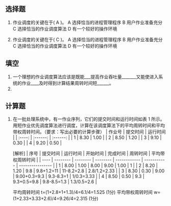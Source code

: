 ## 选择题

1. 作业调度的关键在于( A )。
A  选择恰当的进程管理程序    B  用户作业准备充分
C  选择恰当的作业调度算法    D  有一个较好的操作环境

1. 作业调度的关键在于(  C  )。
    A  选择恰当的进程管理程序             B  用户作业准备充分
    C  选择恰当的作业调度算法             D  有一个较好的操作环境


## 填空

1. 一个理想的作业调度算法应该是既能___提高作业吞吐量_______又能使进入系统的作业____及时得到计算结果周转时间短______。
2. 
## 计算题
1. 在一批处理系统中，有一作业序列，它们的提交时间和运行时间如表 1 所示。用短作业优先调度算法进行调度，计算在该调度算法下的平均周转时间和平均带权周转时间。（要求：写出必要的计算步骤）
   | 作业号 | 提交时间 | 运行时间 |
   | :----: | :------: | :------: |
   |   1    |   8.30   |   1.00   |
   |   2    |   8.50   |   1.20   |
   |   3    |   9.10   |   0.30   |
   |   4    |   9.20   |   0.50   |
   
   [解析]
   | 序号 | 提交时间 | 运行时间 | 开始时间 | 完成时间     | 周转时间    | 平均带权周转时间 |
   | ---- | -------- | -------- | -------- | ------------ | ----------- | ---------------- |
   | 1    | 8.00     | 1.00     | 8.00     | 9.00         | 1.00        | 1                |
   | 2    | 8.20     | 1.20     | 9.8      | 9.8+1.2=11   | 11-8.2=2.8  | 2.8/1.2=2.33     |
   | 3    | 8.30     | 0.30     | 9.00     | 9.00+0.3=9.3 | 9.3-8.3=1   | 1/0.3=3.33       |
   | 4    | 8.50     | 0.50     | 9.3      | 9.3+0.5=9.8  | 9.8-8.5=1.3 | 1.3/0.5=2.6      |

    平均周转时间 t=(1+2.8+1+1.3)/4=6.1/4=1.525 (1分)
   平均带权周转时间 w=(1+2.33+3.33+2.6)/4=9.26/4=2.315 (1分)

